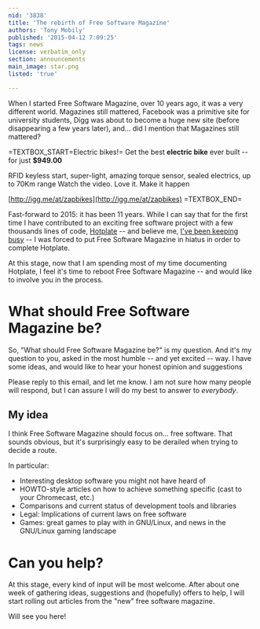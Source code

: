 ```yaml
---
nid: '3838'
title: 'The rebirth of Free Software Magazine'
authors: 'Tony Mobily'
published: '2015-04-12 7:09:25'
tags: news
license: verbatim_only
section: announcements
main_image: star.png
listed: 'true'

---
```

When I started Free Software Magazine, over 10 years ago, it was a very different world. Magazines still mattered, Facebook was a primitive site for university students, Digg was about to become a huge new site (before disappearing a few years later), and... did I mention that Magazines still mattered?

=TEXTBOX_START=Electric bikes!=
 Get the best **electric bike** ever built -- for just **$949.00**

RFID keyless start, super-light, amazing torque sensor, sealed electrics, up to 70Km range
Watch the video. Love it. Make it happen

[http://igg.me/at/zapbikes](http://igg.me/at/zapbikes)
=TEXTBOX_END=

Fast-forward to 2015: it has been 11 years. While I can say that for the first time I have contributed to an exciting free software project with a few thousands lines of code, [Hotplate](http://www.hotplatejs.com/) -- and believe me, [I've been keeping busy](https://github.com/mercmobily/hotplate/commits/master) -- I was forced to put Free Software Magazine in hiatus in order to complete Hotplate.

At this stage, now that I am spending most of my time documenting Hotplate, I feel it's time to reboot Free Software Magazine -- and would like to involve you in the process.

# What should Free Software Magazine be?

So, "What should Free Software Magazine be?" is my question. And it's my question to you, asked in the most humble -- and yet excited -- way. I have some ideas, and would like to hear your honest opinion and suggestions

Please reply to this email, and let me know. I am not sure how many people will respond, but I can assure I will do my best to answer to _everybody_. 

## My idea

I think Free Software Magazine should focus on... free software. That sounds obvious, but it's surprisingly easy to be derailed when trying to decide a route.

In particular:

* Interesting desktop software you might not have heard of 
* HOWTO-style articles on how to achieve something specific (cast to your Chromecast, etc.)
* Comparisons and current status of development tools and libraries
* Legal: Implications of current laws on free software
* Games: great games to play with in GNU/Linux, and news in the GNU/Linux gaming landscape

# Can you help?

At this stage, every kind of input will be most welcome. After about one week of gathering ideas, suggestions and (hopefully) offers to help, I will start rolling out articles from the "new" free software magazine.

Will see you here!